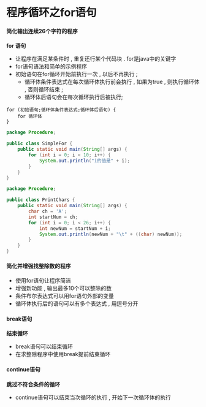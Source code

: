 # 程序循环之for语句

#### 简化输出连续26个字符的程序

**for 语句**

* 让程序在满足某条件时 , 重复还行某个代码块 . for是java中的关键字
* for语句语法和简单的示例程序
* 初始语句在for循环开始前执行一次 , 以后不再执行 ; 
  * 循环体条件表达式在每次循环体执行前会执行 , 如果为true , 则执行循环体 , 否则循环结束 ; 
  * 循环体后语句会在每次循环执行后被执行;

```
for (初始语句;循环体条件表达式;循环体后语句) {
    for 循环体
}
```

```java
package Procedure;

public class SimpleFor {
    public static void main(String[] args) {
        for (int i = 0; i < 10; i++) {
            System.out.println("i的值是" + i);
        }
    }
}
```

```java
package Procedure;

public class PrintChars {
    public static void main(String[] args) {
        char ch = 'A';
        int startNum = ch;
        for (int i = 0; i < 26; i++) {
            int newNum = startNum + i;
            System.out.println(newNum + "\t" + ((char) newNum));
        }
    }
}
```

#### 简化并增强找整除数的程序

* 使用for语句让程序简洁
* 增强新功能 , 输出最多10个可以整除的数
* 条件布尔表达式可以用for语句外部的变量
* 循环体执行后的语句可以有多个表达式 , 用逗号分开

#### break语句

**结束循环**

* break语句可以结束循环
* 在求整除程序中使用break提前结束循环

#### continue语句

**跳过不符合条件的循环**

* continue语句可以结束当次循环的执行 , 开始下一次循环体的执行



